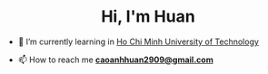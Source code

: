 <h1 align="center">Hi, I'm Huan</h1>

- 🔭 I’m currently learning in <a href="https://www.hcmut.edu.vn/vi" target="blank">Ho Chi Minh University of Technology</a>

- 📫 How to reach me **caoanhhuan2909@gmail.com**

